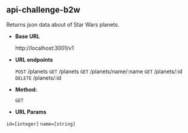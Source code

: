 **api-challenge-b2w**
----
  Returns json data about of Star Wars planets.

* **Base URL**

  http://localhost:3001/v1

* **URL endpoints**

  `POST` /planets
  `GET` /planets
  `GET` /planets/name/:name
  `GET` /planets/:id
  `DELETE` /planets/:id

* **Method:**

  `GET`
  
*  **URL Params**

  `id=[integer]`
  `name=[string]`
